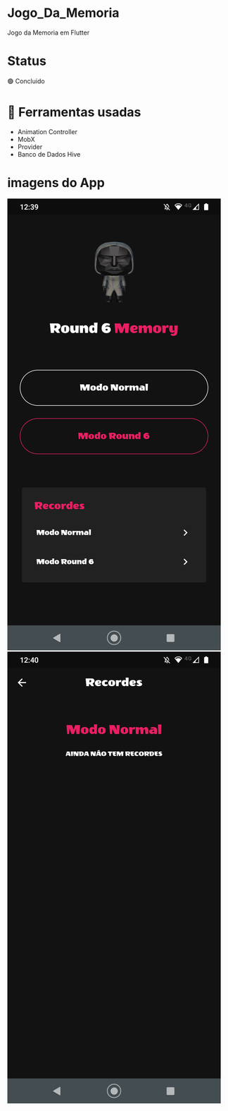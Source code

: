 # Jogo_Da_Memoria
 Jogo da Memoria em Flutter
 
# Status
 🟢 Concluido
 
 # 🔨 Ferramentas usadas
<ul>
	<li> Animation Controller </li>
 <li> MobX </li>
 <li> Provider </li>
 <li> Banco de Dados Hive</li>
</ul>

# imagens do App
![img](jogo_da_memoria/imgGithub/1.png)
![img](jogo_da_memoria/imgGithub/2.png)
